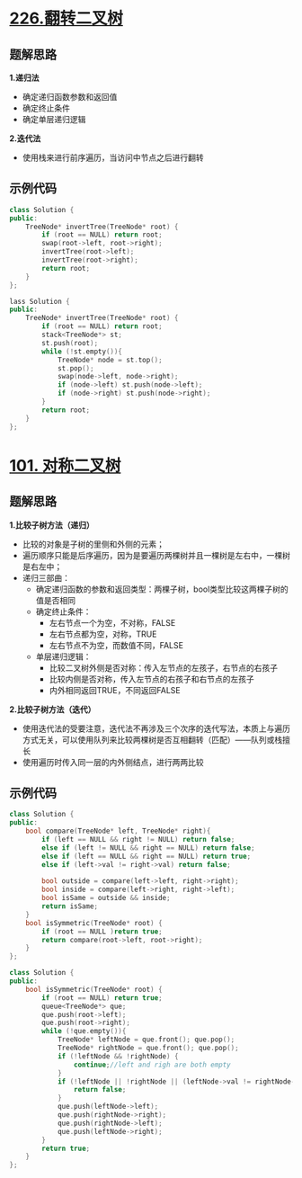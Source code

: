

# [226.翻转二叉树](https://leetcode.cn/problems/invert-binary-tree/)

## 题解思路

**1.递归法**

- 确定递归函数参数和返回值
- 确定终止条件
- 确定单层递归逻辑

**2.迭代法**

- 使用栈来进行前序遍历，当访问中节点之后进行翻转

## 示例代码

```C++
class Solution {
public:
    TreeNode* invertTree(TreeNode* root) {
        if (root == NULL) return root;
        swap(root->left, root->right);
        invertTree(root->left);
        invertTree(root->right);
        return root;
    }
};
```

```C++
lass Solution {
public:
    TreeNode* invertTree(TreeNode* root) {
        if (root == NULL) return root;
        stack<TreeNode*> st;
        st.push(root);
        while (!st.empty()){
            TreeNode* node = st.top();
            st.pop();
            swap(node->left, node->right);
            if (node->left) st.push(node->left);
            if (node->right) st.push(node->right);
        }
        return root;
    }
};
```

# [101. 对称二叉树 ](https://leetcode.cn/problems/symmetric-tree/)

## 题解思路

**1.比较子树方法（递归）**

- 比较的对象是子树的里侧和外侧的元素；
- 遍历顺序只能是后序遍历，因为是要遍历两棵树并且一棵树是左右中，一棵树是右左中；
- 递归三部曲：
  - 确定递归函数的参数和返回类型：两棵子树，bool类型比较这两棵子树的值是否相同
  - 确定终止条件：
    - 左右节点一个为空，不对称，FALSE
    - 左右节点都为空，对称，TRUE
    - 左右节点不为空，而数值不同，FALSE
  - 单层递归逻辑：
    - 比较二叉树外侧是否对称：传入左节点的左孩子，右节点的右孩子
    - 比较内侧是否对称，传入左节点的右孩子和右节点的左孩子
    - 内外相同返回TRUE，不同返回FALSE

**2.比较子树方法（迭代）**

- 使用迭代法的受要注意，迭代法不再涉及三个次序的迭代写法，本质上与遍历方式无关，可以使用队列来比较两棵树是否互相翻转（匹配）——队列或栈擅长
- 使用遍历时传入同一层的内外侧结点，进行两两比较

## 示例代码

```C++
class Solution {
public:
    bool compare(TreeNode* left, TreeNode* right){
        if (left == NULL && right != NULL) return false;
        else if (left != NULL && right == NULL) return false;
        else if (left == NULL && right == NULL) return true;
        else if (left->val != right->val) return false;
        
        bool outside = compare(left->left, right->right);
        bool inside = compare(left->right, right->left);
        bool isSame = outside && inside;
        return isSame;
    }
    bool isSymmetric(TreeNode* root) {
        if (root == NULL )return true;
        return compare(root->left, root->right);
    }   
};
```

```C++
class Solution {
public:
    bool isSymmetric(TreeNode* root) {
        if (root == NULL) return true;
        queue<TreeNode*> que;
        que.push(root->left);
        que.push(root->right);
        while (!que.empty()){
            TreeNode* leftNode = que.front(); que.pop();
            TreeNode* rightNode = que.front(); que.pop();
            if (!leftNode && !rightNode) {
                continue;//left and righ are both empty
            }
            if (!leftNode || !rightNode || (leftNode->val != rightNode->val)){
                return false;
            }
            que.push(leftNode->left);
            que.push(rightNode->right);
            que.push(rightNode->left);
            que.push(leftNode->right);
        }
        return true;
    }
};
```

